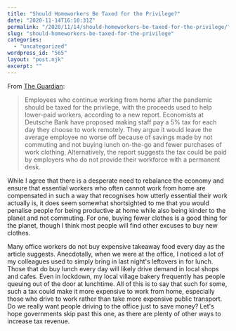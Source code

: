 ```yaml
---
title: "Should Homeworkers Be Taxed for the Privilege?"
date: "2020-11-14T16:10:31Z"
permalink: "/2020/11/14/should-homeworkers-be-taxed-for-the-privilege/"
slug: "should-homeworkers-be-taxed-for-the-privilege"
categories:
  - "uncategorized"
wordpress_id: "565"
layout: "post.njk"
excerpt: ""
---
```


From [The Guardian](https://www.theguardian.com/business/2020/nov/11/staff-who-work-from-home-after-pandemic-should-pay-more-tax):

> Employees who continue working from home after the pandemic should be taxed for the privilege, with the proceeds used to help lower-paid workers, according to a new report. Economists at Deutsche Bank have proposed making staff pay a 5% tax for each day they choose to work remotely. They argue it would leave the average employee no worse off because of savings made by not commuting and not buying lunch on-the-go and fewer purchases of work clothing. Alternatively, the report suggests the tax could be paid by employers who do not provide their workforce with a permanent desk.

While I agree that there is a desperate need to rebalance the economy and ensure that essential workers who often cannot work from home are compensated in such a way that recognises how utterly essential their work actually is, it does seem somewhat shortsighted to me that you would penalise people for being productive at home while also being kinder to the planet and not commuting. For one, buying fewer clothes is a good thing for the planet, though I think most people will find other excuses to buy new clothes.

Many office workers do not buy expensive takeaway food every day as the article suggests. Anecdotally, when we were at the office, I noticed a lot of my colleagues used to simply bring in last night's leftovers in for lunch. Those that do buy lunch every day will likely drive demand in local shops and cafes. Even in lockdown, my local village bakery frequently has people queuing out of the door at lunchtime. All of this is to say that such for some, such a tax could make it more expensive to work from home, especially those who drive to work rather than take more expensive public transport. Do we really want people driving to the office just to save money? Let's hope governments skip past this one, as there are plenty of other ways to increase tax revenue.
